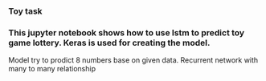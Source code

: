 ### Toy task
### This jupyter notebook shows how to use lstm to predict toy game lottery. Keras is used for creating the model.

Model try to prodict 8 numbers base on given data. Recurrent network with many to many relationship
